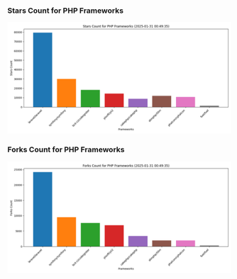 ### Stars Count for PHP Frameworks

![Stars Chart](./archive/charts/20250131004935_stars_count.png)

### Forks Count for PHP Frameworks

![Forks Chart](./archive/charts/20250131004935_forks_count.png)

